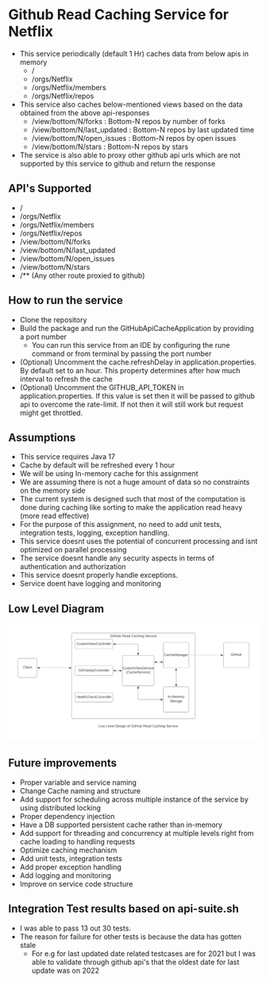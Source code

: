 # Github Read Caching Service for Netflix

* This service periodically (default 1 Hr) caches data from below apis in memory
  * / 
  * /orgs/Netflix 
  * /orgs/Netflix/members 
  * /orgs/Netflix/repos
* This service also caches below-mentioned views based on the data obtained from the above api-responses
  * /view/bottom/N/forks : Bottom-N repos by number of forks 
  * /view/bottom/N/last_updated : Bottom-N repos by last updated time 
  * /view/bottom/N/open_issues : Bottom-N repos by open issues 
  * /view/bottom/N/stars : Bottom-N repos by stars
* The service is also able to proxy other github api urls which are not supported by this service to github and return the response

## API's Supported
* /
* /orgs/Netflix
* /orgs/Netflix/members
* /orgs/Netflix/repos
* /view/bottom/N/forks
* /view/bottom/N/last_updated 
* /view/bottom/N/open_issues
* /view/bottom/N/stars
* /** (Any other route proxied to github)

## How to run the service
* Clone the repository
* Build the package and run the GitHubApiCacheApplication by providing a port number
  * You can run this service from an IDE by configuring the rune command or from terminal by passing the port number
* (Optional) Uncomment the cache.refreshDelay in application.properties. By default set to an hour. This property determines after how much interval to refresh the cache
* (Optional) Uncomment the GITHUB_API_TOKEN in application.properties. If this value is set then it will be passed to github api to overcome the rate-limit. If not then it will still work but request might get throttled.

## Assumptions
* This service requires Java 17 
* Cache by default will be refreshed every 1 hour
* We will be using In-memory cache for this assignment
* We are assuming there is not a huge amount of data so no constraints on the memory side
* The current system is designed such that most of the computation is done during caching like sorting to make the application read heavy (more read effective)
* For the purpose of this assignment, no need to add unit tests, integration tests, logging, exception handling.
* This service doesnt uses the potential of concurrent processing and isnt optimized on parallel processing
* The service doesnt handle any security aspects in terms of authentication and authorization
* This service doesnt properly handle exceptions.
* Service doent have logging and monitoring

## Low Level Diagram
![Low level diagram of GitHub Reach caching service for netflix](lld.jpeg)

## Future improvements
* Proper variable and service naming
* Change Cache naming and structure
* Add support for scheduling across multiple instance of the service by using distributed locking
* Proper dependency injection
* Have a DB supported persistent cache rather than in-memory
* Add support for threading and concurrency at multiple levels right from cache loading to handling requests
* Optimize caching mechanism
* Add unit tests, integration tests
* Add proper exception handling
* Add logging and monitoring
* Improve on service code structure

## Integration Test results based on api-suite.sh
* I was able to pass 13 out 30 tests.
* The reason for failure for other tests is because the data has gotten stale
  * For e.g for last updated date related testcases are for 2021 but I was able to validate through github api's that the oldest date for last update was on 2022

